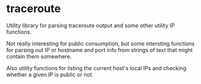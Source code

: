 # traceroute
Utility library for parsing traceroute output and some other utility IP functions.

Not really interesting for public consumption, but some intersting functions for
parsing out IP or hostname and port info from strings of text that might contain them
somewhere.

Also utility functions for listing the current host's local IPs and checking whether
a given IP is public or not.

